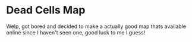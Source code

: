 # Dead Cells Map

Welp, got bored and decided to make a actually good map thats available online since I haven't seen one, good luck to me I guess!
